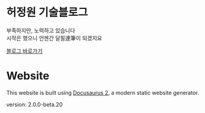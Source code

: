 # 허정원 기술블로그

부족하지만, 노력하고 있습니다  
시작은 했으니 언젠간 달필達筆이 되겠지요

[블로그 바로가기](https://jwher.github.io/)

# Website

This website is built using [Docusaurus 2](https://docusaurus.io/), a modern static website generator.

version: 2.0.0-beta.20
